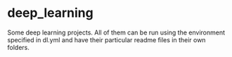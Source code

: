 # deep_learning
Some deep learning projects. All of them can be run using the environment specified in dl.yml and have their particular readme files in their own folders.
